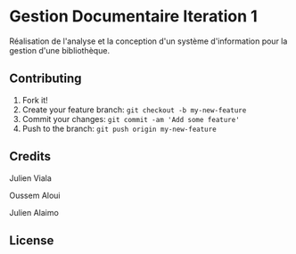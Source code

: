 # Gestion Documentaire Iteration 1

Réalisation de l'analyse et la conception d'un système d'information pour la gestion d'une bibliothèque.

## Contributing

1. Fork it!
2. Create your feature branch: `git checkout -b my-new-feature`
3. Commit your changes: `git commit -am 'Add some feature'`
4. Push to the branch: `git push origin my-new-feature`

## Credits

Julien Viala

Oussem Aloui

Julien Alaimo

## License
